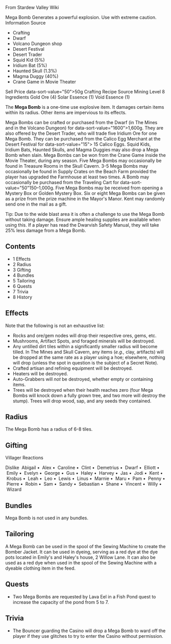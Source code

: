 From Stardew Valley Wiki

Mega Bomb Generates a powerful explosion. Use with extreme caution. Information Source

- Crafting
- Dwarf
- Volcano Dungeon shop
- Desert Festival
- Desert Trader
- Squid Kid (5%)
- Iridium Bat (5%)
- Haunted Skull (1.3%)
- Magma Duggy (40%)
- Crane Game in Movie Theater

Sell Price data-sort-value="50"&gt;50g Crafting Recipe Source Mining Level 8 Ingredients Gold Ore (4) Solar Essence (1) Void Essence (1)

The **Mega Bomb** is a one-time use explosive item. It damages certain items within its radius. Other items are impervious to its effects.

Mega Bombs can be crafted or purchased from the Dwarf (in The Mines and in the Volcano Dungeon) for data-sort-value="1600"&gt;1,600g. They are also offered by the Desert Trader, who will trade five Iridium Ore for one Mega Bomb. They can be purchased from the Calico Egg Merchant at the Desert Festival for data-sort-value="15"&gt; 15 Calico Eggs. Squid Kids, Iridium Bats, Haunted Skulls, and Magma Duggies may also drop a Mega Bomb when slain. Mega Bombs can be won from the Crane Game inside the Movie Theater, during any season. Five Mega Bombs may occasionally be found in Treasure Rooms in the Skull Cavern. 3-5 Mega Bombs may occasionally be found in Supply Crates on the Beach Farm provided the player has upgraded the Farmhouse at least two times. A Bomb may occasionally be purchased from the Traveling Cart for data-sort-value="50"150–1,000g. Five Mega Bombs may be received from opening a Mystery Box or Golden Mystery Box. Six or eight Mega Bombs can be given as a prize from the prize machine in the Mayor's Manor. Kent may randomly send one in the mail as a gift.

Tip: Due to the wide blast area it is often a challenge to use the Mega Bomb without taking damage. Ensure ample healing supplies are available when using this. If a player has read the Dwarvish Safety Manual, they will take 25% less damage from a Mega Bomb.

## Contents

- 1 Effects
- 2 Radius
- 3 Gifting
- 4 Bundles
- 5 Tailoring
- 6 Quests
- 7 Trivia
- 8 History

## Effects

Note that the following is not an exhaustive list:

- Rocks and ore/gem nodes will drop their respective ores, gems, etc.
- Mushrooms, Artifact Spots, and foraged minerals will be destroyed.
- Any untilled dirt tiles within a significantly smaller radius will become tilled. In The Mines and Skull Cavern, any items (*e.g.,* clay, artifacts) will be dropped at the same rate as a player using a hoe; elsewhere, nothing will drop (unless the spot in question is the subject of a Secret Note).
- Crafted artisan and refining equipment will be destroyed.
- Heaters will be destroyed.
- Auto-Grabbers will *not* be destroyed, whether empty or containing items.
- Trees will be destroyed when their health reaches zero (four Mega Bombs will knock down a fully grown tree, and two more will destroy the stump). Trees will drop wood, sap, and any seeds they contained.

## Radius

The Mega Bomb has a radius of 6-8 tiles.

## Gifting

Villager Reactions

Dislike  Abigail •  Alex •  Caroline •  Clint •  Demetrius •  Dwarf •  Elliott •  Emily •  Evelyn •  George •  Gus •  Haley •  Harvey •  Jas •  Jodi •  Kent •  Krobus •  Leah •  Leo •  Lewis •  Linus •  Marnie •  Maru •  Pam •  Penny •  Pierre •  Robin •  Sam •  Sandy •  Sebastian •  Shane •  Vincent •  Willy •  Wizard

## Bundles

Mega Bomb is not used in any bundles.

## Tailoring

A Mega Bomb can be used in the spool of the Sewing Machine to create the Bomber Jacket. It can be used in dyeing, serving as a red dye at the dye pots located in Emily's and Haley's house, 2 Willow Lane. It can also be used as a red dye when used in the spool of the Sewing Machine with a dyeable clothing item in the feed.

## Quests

- Two Mega Bombs are requested by Lava Eel in a Fish Pond quest to increase the capacity of the pond from 5 to 7.

## Trivia

- The Bouncer guarding the Casino will drop a Mega Bomb to ward off the player if they use glitches to try to enter the Casino without permission.